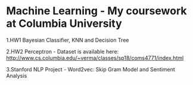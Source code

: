 # Machine Learning - My coursework at Columbia University

1.HW1 Bayesian Classifier, KNN and Decision Tree

2.HW2 Perceptron - Dataset is available here: http://www.cs.columbia.edu/~verma/classes/sp18/coms4771/index.html

3.Stanford NLP Project - Word2vec: Skip Gram Model and Sentiment Analysis

